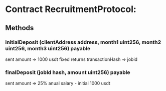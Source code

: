# Contract RecruitmentProtocol:

## Methods

### initialDeposit (clientAddress address, month1 uint256, month2 uint256, month3 uint256) payable
  sent amount => 1000 usdt fixed
  returns transactionHash => jobid

### finalDeposit (jobId hash, amount uint256) payable
  sent amount => 25% anual salary - initial 1000 usdt
